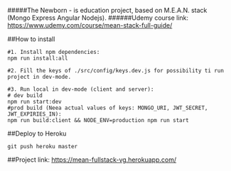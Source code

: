 #####The Newborn - is education project, based on M.E.A.N. stack (Mongo Express Angular Nodejs).
######Udemy course link: https://www.udemy.com/course/mean-stack-full-guide/

##How to install
```
#1. Install npm dependencies:
npm run install:all

#2. Fill the keys of ./src/config/keys.dev.js for possibility ti run project in dev-mode.

#3. Run local in dev-mode (client and server):
# dev build
npm run start:dev
#prod build (Neea actual values of keys: MONGO_URI, JWT_SECRET, JWT_EXPIRIES_IN):
npm run build:client && NODE_ENV=production npm run start
```

##Deploy to Heroku
```
git push heroku master
```

##Project link:
https://mean-fullstack-vg.herokuapp.com/
